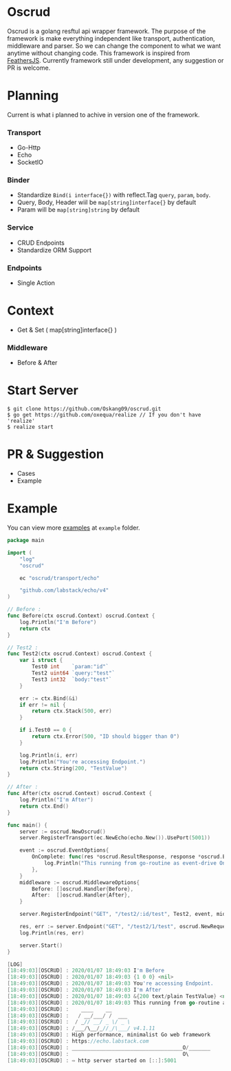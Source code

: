 # Oscrud

Oscrud is a golang resftul api wrapper framework. The purpose of the framework is make everything independent like transport, authentication, middleware and parser. So we can change the component to what we want anytime without changing code. This framework is inspired from [FeathersJS](https://feathersjs.com/). Currently framework still under development, any suggestion or PR is welcome.

# Planning

Current is what i planned to achive in version one of the framework.

### Transport

* Go-Http
* Echo
* SocketIO

### Binder

* Standardize `Bind(i interface{})` with reflect.Tag `query`, `param`, `body`.
* Query, Body, Header wiil be `map[string]interface{}` by default
* Param will be `map[string]string` by default

### Service

* CRUD Endpoints
* Standardize ORM Support

### Endpoints

* Single Action

# Context

* Get & Set ( map[string]interface{} )

### Middleware

* Before & After

# Start Server

```
$ git clone https://github.com/Oskang09/oscrud.git
$ go get https://github.com/oxequa/realize // If you don't have 'realize'
$ realize start
```

# PR & Suggestion 

* Cases
* Example

# Example

You can view more [examples](https://github.com/Oskang09/oscrud/tree/master/example) at `example` folder.

```go
package main

import (
	"log"
	"oscrud"

	ec "oscrud/transport/echo"

	"github.com/labstack/echo/v4"
)

// Before :
func Before(ctx oscrud.Context) oscrud.Context {
	log.Println("I'm Before")
	return ctx
}

// Test2 :
func Test2(ctx oscrud.Context) oscrud.Context {
	var i struct {
		Test0 int    `param:"id"`
		Test2 uint64 `query:"test"`
		Test3 int32  `body:"test"`
	}

	err := ctx.Bind(&i)
	if err != nil {
		return ctx.Stack(500, err)
	}

	if i.Test0 == 0 {
		return ctx.Error(500, "ID should bigger than 0")
	}

	log.Println(i, err)
	log.Println("You're accessing Endpoint.")
	return ctx.String(200, "TestValue")
}

// After :
func After(ctx oscrud.Context) oscrud.Context {
	log.Println("I'm After")
	return ctx.End()
}

func main() {
	server := oscrud.NewOscrud()
	server.RegisterTransport(ec.NewEcho(echo.New()).UsePort(5001))

	event := oscrud.EventOptions{
		OnComplete: func(res *oscrud.ResultResponse, response *oscrud.ErrorResponse) {
			log.Println("This running from go-routine as event-drive OnComplete().")
		},
	}
	middleware := oscrud.MiddlewareOptions{
		Before: []oscrud.Handler{Before},
		After:  []oscrud.Handler{After},
	}

	server.RegisterEndpoint("GET", "/test2/:id/test", Test2, event, middleware)

	res, err := server.Endpoint("GET", "/test2/1/test", oscrud.NewRequest())
	log.Println(res, err)

	server.Start()
}

[LOG]
[18:49:03][OSCRUD] : 2020/01/07 18:49:03 I'm Before
[18:49:03][OSCRUD] : 2020/01/07 18:49:03 {1 0 0} <nil>
[18:49:03][OSCRUD] : 2020/01/07 18:49:03 You're accessing Endpoint.
[18:49:03][OSCRUD] : 2020/01/07 18:49:03 I'm After
[18:49:03][OSCRUD] : 2020/01/07 18:49:03 &{200 text/plain TestValue} <nil>
[18:49:03][OSCRUD] : 2020/01/07 18:49:03 This running from go-routine as event-drive OnComplete().
[18:49:03][OSCRUD] :    ____    __
[18:49:03][OSCRUD] :   / __/___/ /  ___
[18:49:03][OSCRUD] :  / _// __/ _ \/ _ \
[18:49:03][OSCRUD] : /___/\__/_//_/\___/ v4.1.11
[18:49:03][OSCRUD] : High performance, minimalist Go web framework
[18:49:03][OSCRUD] : https://echo.labstack.com
[18:49:03][OSCRUD] : ____________________________________O/_______
[18:49:03][OSCRUD] :                                     O\
[18:49:03][OSCRUD] : ⇨ http server started on [::]:5001
```
